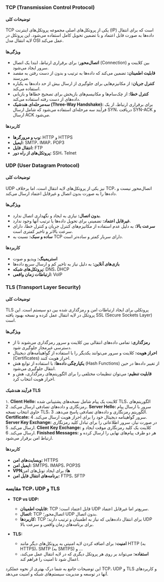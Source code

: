 ### TCP (Transmission Control Protocol)
#### توضیحات کلی
TCP یکی از پروتکل‌های اصلی مجموعه پروتکل‌های اینترنت (IP) است که برای انتقال داده‌ها به صورت قابل اعتماد و با تضمین تحویل کامل استفاده می‌شود. این پروتکل در لایه انتقال مدل OSI عمل می‌کند.

#### ویژگی‌ها
- **اتصال‌محور:** برای برقراری ارتباط، ابتدا یک اتصال (Connection) بین کلاینت و سرور ایجاد می‌شود.
- **قابلیت اطمینان:** تضمین می‌کند که داده‌ها به ترتیب و بدون از دست رفتن به مقصد می‌رسند.
- **کنترل جریان:** از مکانیزم‌هایی برای جلوگیری از ارسال بیش از حد داده‌ها به یکباره استفاده می‌کند.
- **کنترل خطا:** از چک‌سام‌ها و مکانیسم‌های بازپخش برای تصحیح خطاها و بازیابی داده‌های از دست رفته استفاده می‌کند.
- **سه‌مرحله‌ای هندشیک (Three-Way Handshake):** برای برقراری ارتباط، از یک فرآیند سه مرحله‌ای استفاده می‌شود که شامل ارسال SYN، دریافت SYN-ACK و ارسال ACK می‌شود.

#### کاربردها
- **وب و مرورگرها:** HTTP و HTTPS
- **ایمیل:** SMTP، IMAP، POP3
- **انتقال فایل:** FTP
- **پروتکل‌های از راه دور:** SSH، Telnet

### UDP (User Datagram Protocol)
#### توضیحات کلی
UDP نیز یکی از پروتکل‌های لایه انتقال است، اما برخلاف TCP، اتصال‌محور نیست و داده‌ها را به صورت بدون اتصال و غیرقابل اعتماد ارسال می‌کند.

#### ویژگی‌ها
- **بدون اتصال:** نیازی به ایجاد و نگهداری اتصال ندارد.
- **غیرقابل اعتماد:** تضمینی برای تحویل داده‌ها یا ترتیب آنها وجود ندارد.
- **سرعت بالا:** به دلیل عدم استفاده از مکانیزم‌های کنترل جریان و کنترل خطا، دارای سرعت بالاتر و تاخیر کمتری است.
- **ساده و سبک:** نسبت به TCP دارای سربار کمتر و ساده‌تر است.

#### کاربردها
- **استریمینگ:** ویدیو و صوت
- **بازی‌های آنلاین:** به دلیل نیاز به تاخیر کم و ارسال سریع داده‌ها
- **پروتکل‌های شبکه:** DNS، DHCP
- **ارتباطات زمان واقعی:** VoIP

### TLS (Transport Layer Security)
#### توضیحات کلی
TLS پروتکلی برای ایجاد ارتباطات امن و رمزگذاری شده بین دو سیستم است. این پروتکل در لایه انتقال عمل کرده و نسخه بهبود یافته SSL (Secure Sockets Layer) است.

#### ویژگی‌ها
- **رمزگذاری:** تمامی داده‌های انتقالی بین کلاینت و سرور رمزگذاری می‌شوند تا از دسترسی غیرمجاز جلوگیری شود.
- **احراز هویت:** کلاینت و سرور می‌توانند یکدیگر را با استفاده از گواهینامه‌های دیجیتال (Certificates) احراز هویت کنند.
- **یکپارچگی داده‌ها:** با استفاده از توابع هش (Hash Functions) از تغییر داده‌ها در حین انتقال جلوگیری می‌شود.
- **قابلیت تنظیم:** می‌توان تنظیمات مختلفی را برای الگوریتم‌های رمزگذاری، هش و احراز هویت انتخاب کرد.

#### فرآیند هندشیک TLS
۱. **Client Hello:** کلاینت یک پیام شامل نسخه‌های پشتیبانی شده TLS، الگوریتم‌های رمزنگاری و داده‌های تصادفی ارسال می‌کند.
2. **Server Hello:** سرور با ارسال پیام حاوی انتخاب نسخه TLS، الگوریتم رمزنگاری و داده‌های تصادفی پاسخ می‌دهد.
3. **Certificate:** سرور گواهینامه دیجیتال خود را برای احراز هویت ارسال می‌کند.
4. **Server Key Exchange:** در صورت نیاز، سرور اطلاعاتی را برای تبادل کلید رمزنگاری ارسال می‌کند.
5. **Client Key Exchange:** کلاینت یک کلید رمزنگاری موقت ایجاد و ارسال می‌کند.
6. **Finished Messages:** هر دو طرف پیام‌های نهایی را ارسال کرده و ارتباط امن برقرار می‌شود.

#### کاربردها
- **وبسایت‌های امن:** HTTPS
- **ایمیل امن:** SMTPS، IMAPS، POP3S
- **VPNها:** برای ایجاد تونل‌های امن
- **برنامه‌های انتقال فایل امن:** FTPS، SFTP

### مقایسه TCP، UDP و TLS
- **TCP vs UDP:**
  - **قابلیت اطمینان:** TCP قابل اعتماد است؛ UDP سریع‌تر اما غیرقابل اعتماد.
  - **اتصال:** TCP اتصال‌محور؛ UDP بدون اتصال.
  - **کاربردها:** TCP برای انتقال داده‌هایی که نیاز به اطمینان و ترتیب دارند؛ UDP برای برنامه‌های زمان واقعی و سرعت بالا.

- **TLS:**
  - **امنیت:** برای اضافه کردن لایه امنیتی به پروتکل‌های دیگر مانند HTTP (به HTTPS)، SMTP (به SMTPS) و ...
  - **استفاده:** می‌تواند بر روی هر پروتکل دیگری که در لایه انتقال عمل می‌کند، اعمال شود تا امنیت را فراهم کند.

این توضیحات جامع به شما درک بهتری از نحوه عملکرد TCP، UDP و TLS و کاربردهای آنها در توسعه و مدیریت سیستم‌های شبکه و امنیت می‌دهد.
